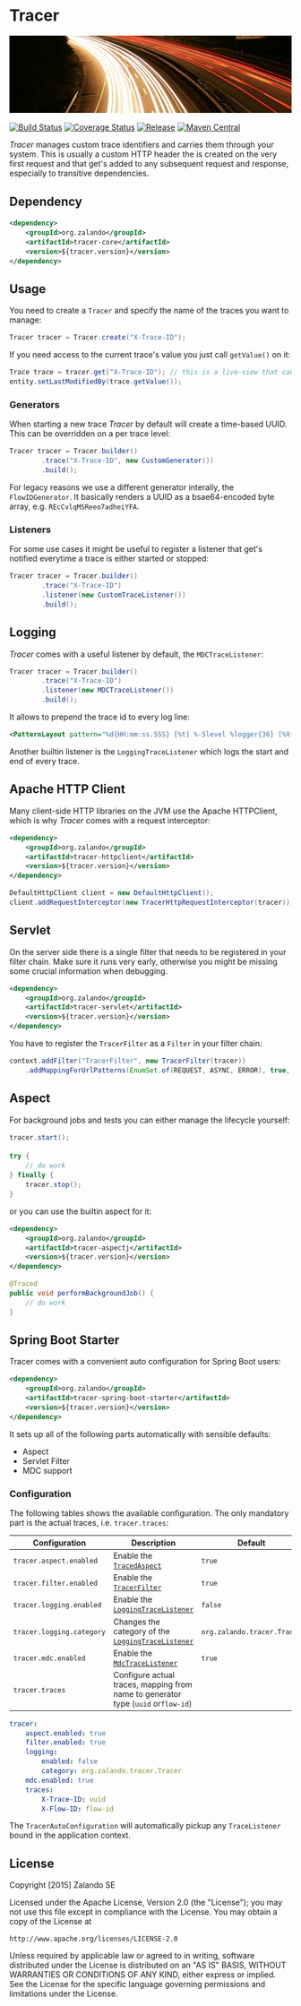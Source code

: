 # Tracer

[![Highway at Night](docs/highway.jpg)](https://pixabay.com/en/highway-at-night-long-long-exposure-371009/)

[![Build Status](https://img.shields.io/travis/zalando/tracer.svg)](https://travis-ci.org/zalando/tracer)
[![Coverage Status](https://img.shields.io/coveralls/zalando/tracer.svg)](https://coveralls.io/r/zalando/tracer)
[![Release](https://img.shields.io/github/release/zalando/tracer.svg)](https://github.com/zalando/tracer/releases)
[![Maven Central](https://img.shields.io/maven-central/v/org.zalando/tracer.svg)](https://maven-badges.herokuapp.com/maven-central/org.zalando/tracer)

*Tracer* manages custom trace identifiers and carries them through your system. This is usually a custom HTTP header the is created on the very first request and that get's added to any subsequent request and response, especially to transitive dependencies.

## Dependency

```xml
<dependency>
    <groupId>org.zalando</groupId>
    <artifactId>tracer-core</artifactId>
    <version>${tracer.version}</version>
</dependency>
```

## Usage

You need to create a `Tracer` and specify the name of the traces you want to manage:

```java
Tracer tracer = Tracer.create("X-Trace-ID");
```

If you need access to the current trace's value you just call `getValue()` on it:

```java
Trace trace = tracer.get("X-Trace-ID"); // this is a live-view that can be a shared as a singleton
entity.setLastModifiedBy(trace.getValue());
```

### Generators

When starting a new trace *Tracer* by default will create a time-based UUID. This can be overridden on a per trace level:

```java
Tracer tracer = Tracer.builder()
        .trace("X-Trace-ID", new CustomGenerator())
        .build();
```

For legacy reasons we use a different generator interally, the `FlowIDGenerator`. It basically renders a UUID as a bsae64-encoded byte array, e.g. `REcCvlqMSReeo7adheiYFA`.

### Listeners

For some use cases it might be useful to register a listener that get's notified everytime a trace is either started or stopped:

```java
Tracer tracer = Tracer.builder()
        .trace("X-Trace-ID")
        .listener(new CustomTraceListener())
        .build();
```

## Logging

*Tracer* comes with a useful listener by default, the `MDCTraceListener`:

```java
Tracer tracer = Tracer.builder()
        .trace("X-Trace-ID")
        .listener(new MDCTraceListener())
        .build();
```

It allows to prepend the trace id to every log line:

```xml
<PatternLayout pattern="%d{HH:mm:ss.SSS} [%t] %-5level %logger{36} [%X{X-Trace-ID}] - %msg%n"/>
```

Another builtin listener is the `LoggingTraceListener` which logs the start and end of every trace.

## Apache HTTP Client

Many client-side HTTP libraries on the JVM use the Apache HTTPClient, which is why *Tracer* comes with a request interceptor:

```xml
<dependency>
    <groupId>org.zalando</groupId>
    <artifactId>tracer-httpclient</artifactId>
    <version>${tracer.version}</version>
</dependency>
```

```java
DefaultHttpClient client = new DefaultHttpClient();
client.addRequestInterceptor(new TracerHttpRequestInterceptor(tracer));
```

## Servlet

On the server side there is a single filter that needs to be registered in your filter chain. Make sure it runs very early, otherwise you might be missing some crucial information when debugging.

```xml
<dependency>
    <groupId>org.zalando</groupId>
    <artifactId>tracer-servlet</artifactId>
    <version>${tracer.version}</version>
</dependency>
```

You have to register the `TracerFilter` as a `Filter` in your filter chain:

```java
context.addFilter("TracerFilter", new TracerFilter(tracer))
    .addMappingForUrlPatterns(EnumSet.of(REQUEST, ASYNC, ERROR), true, "/*"); 
```

## Aspect

For background jobs and tests you can either manage the lifecycle yourself:

```java
tracer.start();

try {
    // do work
} finally {
    tracer.stop();
}
```

or you can use the builtin aspect for it:

```xml
<dependency>
    <groupId>org.zalando</groupId>
    <artifactId>tracer-aspectj</artifactId>
    <version>${tracer.version}</version>
</dependency>
```

```java
@Traced
public void performBackgroundJob() {
    // do work
}
```

## Spring Boot Starter

Tracer comes with a convenient auto configuration for Spring Boot users:

```xml
<dependency>
    <groupId>org.zalando</groupId>
    <artifactId>tracer-spring-boot-starter</artifactId>
    <version>${tracer.version}</version>
</dependency>
```

It sets up all of the following parts automatically with sensible defaults:
- Aspect
- Servlet Filter
- MDC support

### Configuration

The following tables shows the available configuration. The only mandatory part is the actual traces, i.e. `tracer.traces`:

| Configuration             | Description                                                                       | Default                     |
|---------------------------|-----------------------------------------------------------------------------------|-----------------------------|
| `tracer.aspect.enabled`   | Enable the [`TracedAspect`](#aspect)                                              | `true`                      |
| `tracer.filter.enabled`   | Enable the [`TracerFilter`](#servlet)                                             | `true`                      |
| `tracer.logging.enabled`  | Enable the [`LoggingTraceListener`](#logging)                                     | `false`                     |
| `tracer.logging.category` | Changes the category of the [`LoggingTraceListener`](#logging)                    | `org.zalando.tracer.Tracer` |
| `tracer.mdc.enabled`      | Enable the [`MdcTraceListener`](#logging)                                         | `true`                      |
| `tracer.traces`           | Configure actual traces, mapping from name to generator type (`uuid` or`flow-id`) |                             |

```yaml
tracer:
    aspect.enabled: true
    filter.enabled: true
    logging:
        enabled: false
        category: org.zalando.tracer.Tracer
    mdc.enabled: true
    traces:
        X-Trace-ID: uuid
        X-Flow-ID: flow-id
```

The `TracerAutoConfiguration` will automatically pickup any `TraceListener` bound in the application context.

## License

Copyright [2015] Zalando SE

Licensed under the Apache License, Version 2.0 (the "License");
you may not use this file except in compliance with the License.
You may obtain a copy of the License at

    http://www.apache.org/licenses/LICENSE-2.0

Unless required by applicable law or agreed to in writing, software
distributed under the License is distributed on an "AS IS" BASIS,
WITHOUT WARRANTIES OR CONDITIONS OF ANY KIND, either express or implied.
See the License for the specific language governing permissions and
limitations under the License.
